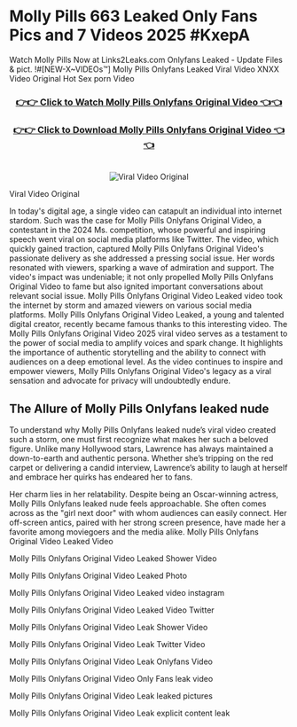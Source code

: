 # Molly Pills 663 Leaked Only Fans Pics and 7 Videos 2025 #KxepA

Watch Molly Pills Now at Links2Leaks.com Onlyfans Leaked - Update Files & pict. !#[NEW-X~VIDEOs™] Molly Pills Onlyfans Leaked Viral Video XNXX Video Original Hot Sex porn Video
<br>
<div align="center">
<h3><a href="https://links2leaks.com/mollypills" rel="nofollow">👉👉 Click to Watch Molly Pills Onlyfans Original Video 👈👈</a></h3>
<h3><a href="https://links2leaks.com/mollypills" rel="nofollow">👉👉 Click to Download Molly Pills Onlyfans Original Video 👈👈</a></h3>
<br>
<a href="https://links2leaks.com/mollypills" rel="nofollow"><img src="https://i.ibb.co/Gkj2r4b/banner.png" alt="Viral Video Original" style="max-width: 100%; display: inline-block;" data-target="animated-image.originalImage"></a>
</div>

Viral Video Original

In today's digital age, a single video can catapult an individual into internet stardom. Such was the case for Molly Pills Onlyfans Original Video, a contestant in the 2024 Ms. competition, whose powerful and inspiring speech went viral on social media platforms like Twitter.
The video, which quickly gained traction, captured Molly Pills Onlyfans Original Video's passionate delivery as she addressed a pressing social issue. Her words resonated with viewers, sparking a wave of admiration and support. The video's impact was undeniable; it not only propelled Molly Pills Onlyfans Original Video to fame but also ignited important conversations about relevant social issue.
Molly Pills Onlyfans Original Video Leaked video took the internet by storm and amazed viewers on various social media platforms. Molly Pills Onlyfans Original Video Leaked, a young and talented digital creator, recently became famous thanks to this interesting video.
The Molly Pills Onlyfans Original Video 2025 viral video serves as a testament to the power of social media to amplify voices and spark change. It highlights the importance of authentic storytelling and the ability to connect with audiences on a deep emotional level. As the video continues to inspire and empower viewers, Molly Pills Onlyfans Original Video's legacy as a viral sensation and advocate for privacy will undoubtedly endure.

<h2>The Allure of Molly Pills Onlyfans leaked nude</h2>


To understand why Molly Pills Onlyfans leaked nude’s viral video created such a storm, one must first recognize what makes her such a beloved figure. Unlike many Hollywood stars, Lawrence has always maintained a down-to-earth and authentic persona. Whether she’s tripping on the red carpet or delivering a candid interview, Lawrence’s ability to laugh at herself and embrace her quirks has endeared her to fans.

Her charm lies in her relatability. Despite being an Oscar-winning actress, Molly Pills Onlyfans leaked nude feels approachable. She often comes across as the "girl next door" with whom audiences can easily connect. Her off-screen antics, paired with her strong screen presence, have made her a favorite among moviegoers and the media alike.
Molly Pills Onlyfans Original Video Leaked Video

Molly Pills Onlyfans Original Video Leaked Shower Video

Molly Pills Onlyfans Original Video Leaked Photo

Molly Pills Onlyfans Original Video Leaked video instagram

Molly Pills Onlyfans Original Video Leaked Video Twitter

Molly Pills Onlyfans Original Video Leak Shower Video

Molly Pills Onlyfans Original Video Leak Twitter Video

Molly Pills Onlyfans Original Video Leak Onlyfans Video

Molly Pills Onlyfans Original Video Only Fans leak video

Molly Pills Onlyfans Original Video Leak leaked pictures

Molly Pills Onlyfans Original Video Leak explicit content leak